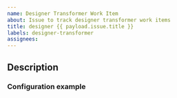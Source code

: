```yaml
---
name: Designer Transformer Work Item
about: Issue to track designer transformer work items
title: designer {{ payload.issue.title }}
labels: designer-transformer
assignees:
---
```


## Description

### Configuration example

```xml

```
